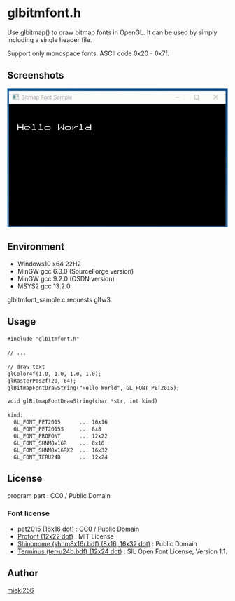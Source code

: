 glbitmfont.h
============

Use glbitmap() to draw bitmap fonts in OpenGL. It can be used by simply including a single header file.

Support only monospace fonts. ASCII code 0x20 - 0x7f.

Screenshots
-----------

![Sample Screenshot](./screenshots/glbitfont_sample_ss.gif)

Environment
-----------

* Windows10 x64 22H2
* MinGW gcc 6.3.0 (SourceForge version)
* MinGW gcc 9.2.0 (OSDN version)
* MSYS2 gcc 13.2.0

glbitmfont_sample.c requests glfw3.

Usage
-----

```
#include "glbitmfont.h"

// ...

// draw text
glColor4f(1.0, 1.0, 1.0, 1.0);
glRasterPos2f(20, 64);
glBitmapFontDrawString("Hello World", GL_FONT_PET2015);
```

```
void glBitmapFontDrawString(char *str, int kind)

kind:
  GL_FONT_PET2015      ... 16x16
  GL_FONT_PET2015S     ... 8x8
  GL_FONT_PROFONT      ... 12x22
  GL_FONT_SHNM8x16R    ... 8x16
  GL_FONT_SHNM8x16RX2  ... 16x32
  GL_FONT_TERU24B      ... 12x24
```

License
-------

program part : CC0 / Public Domain

### Font license

* [pet2015 (16x16 dot)](http://blawat2015.no-ip.com/~mieki256/diary/202310301.html#202310301) : CC0 / Public Domain
* [Profont (12x22 dot)](https://tobiasjung.name/profont/) : MIT License
* [Shinonome (shnm8x16r.bdf) (8x16, 16x32 dot)](http://openlab.ring.gr.jp/efont/shinonome/) : Public Domain
* [Terminus (ter-u24b.bdf) (12x24 dot)](https://terminus-font.sourceforge.net/) : SIL Open Font License, Version 1.1.

Author
------

[mieki256](https://github.com/mieki256)

